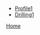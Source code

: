 - [Profile1](/Profile1/README.md)
- [Drilling1](/Drilling1/README.md)


[Home](https://sliptonic.github.io/cnctorture/)
